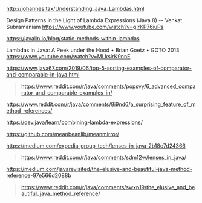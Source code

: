 http://johannes.tax/Understanding_Java_Lambdas.html

Design Patterns in the Light of Lambda Expressions (Java 8) -- Venkat Subramaniam
https://www.youtube.com/watch?v=gIrKP76iuPs

https://javalin.io/blog/static-methods-within-lambdas

Lambdas in Java: A Peek under the Hood • Brian Goetz • GOTO 2013
https://www.youtube.com/watch?v=MLksirK9nnE 

https://www.java67.com/2019/06/top-5-sorting-examples-of-comparator-and-comparable-in-java.html
> https://www.reddit.com/r/java/comments/popsvy/6_advanced_comparator_and_comparable_examples_in/

https://www.reddit.com/r/java/comments/8i9nd6/a_surprising_feature_of_method_references/

https://dev.java/learn/combining-lambda-expressions/

https://github.com/meanbeanlib/meanmirror/

https://medium.com/expedia-group-tech/lenses-in-java-2b18c7d24366
> https://www.reddit.com/r/java/comments/sdm12w/lenses_in_java/

https://medium.com/javarevisited/the-elusive-and-beautiful-java-method-reference-97e566d2088b
> https://www.reddit.com/r/java/comments/swxp19/the_elusive_and_beautiful_java_method_reference/